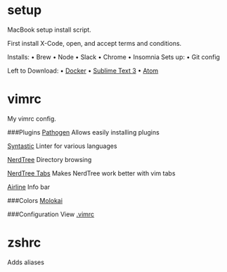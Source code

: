 # setup
MacBook setup install script.

First install X-Code, open, and accept terms and conditions.

Installs:
• Brew
• Node
• Slack
• Chrome
• Insomnia
Sets up:
• Git config

Left to Download:
• [Docker](https://download.docker.com/mac/stable/Docker.dmg)
• [Sublime Text 3](https://download.sublimetext.com/Sublime%20Text%20Build%203143.dmg)
• [Atom](https://atom.io/download/mac)

# vimrc
My vimrc config.

###Plugins
[Pathogen](https://github.com/tpope/vim-pathogen)
Allows easily installing plugins

[Syntastic](https://github.com/scrooloose/syntastic)
Linter for various languages

[NerdTree](http://www.vim.org/scripts/script.php?script_id=1658)
Directory browsing

[NerdTree Tabs](https://github.com/jistr/vim-nerdtree-tabs)
Makes NerdTree work better with vim tabs

[Airline](https://github.com/vim-airline/vim-airline)
Info bar

###Colors
[Molokai](http://www.vim.org/scripts/script.php?script_id=2340)

###Configuration
View [.vimrc](https://github.com/brettcelestre/vim-config/blob/master/.vimrc)

# zshrc
Adds aliases
